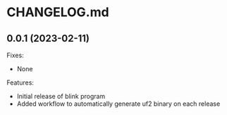# CHANGELOG.md

## 0.0.1 (2023-02-11)

Fixes:

 - None
 
Features:

 - Initial release of blink program
 - Added workflow to automatically generate uf2 binary on each release
